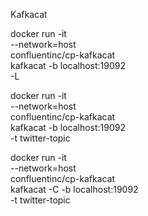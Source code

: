 Kafkacat

docker run -it \
--network=host \
confluentinc/cp-kafkacat \
kafkacat -b localhost:19092 \
-L

docker run -it \
--network=host \
confluentinc/cp-kafkacat \
kafkacat -b localhost:19092 \
-t twitter-topic

docker run -it \
--network=host \
confluentinc/cp-kafkacat \
kafkacat -C -b localhost:19092 \
-t twitter-topic
